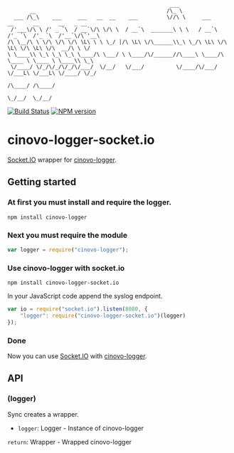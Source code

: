 `````
                                                   ___
       __                                         /\_ \
  ___ /\_\    ___     ___   __  __    ___         \//\ \     ___      __      __      __   _ __
 /'___\/\ \ /' _ `\  / __`\/\ \/\ \  / __`\  _______\ \ \   / __`\  /'_ `\  /'_ `\  /'__`\/\`'__\
/\ \__/\ \ \/\ \/\ \/\ \L\ \ \ \_/ |/\ \L\ \/\______\\_\ \_/\ \L\ \/\ \L\ \/\ \L\ \/\  __/\ \ \/
\ \____\\ \_\ \_\ \_\ \____/\ \___/ \ \____/\/______//\____\ \____/\ \____ \ \____ \ \____\\ \_\
 \/____/ \/_/\/_/\/_/\/___/  \/__/   \/___/          \/____/\/___/  \/___L\ \/___L\ \/____/ \/_/
                                                                      /\____/ /\____/
                                                                      \_/__/  \_/__/
`````

[![Build Status](https://secure.travis-ci.org/cinovo/node-logger-socket.io.png)](http://travis-ci.org/cinovo/node-logger-socket.io)
[![NPM version](https://badge.fury.io/js/cinovo-logger-socket.io.png)](http://badge.fury.io/js/cinovo-logger-socket.io)

# cinovo-logger-socket.io

[Socket.IO](http://socket.io/) wrapper for [cinovo-logger](https://github.com/cinovo/node-logger).

## Getting started

### At first you must install and require the logger.

    npm install cinovo-logger

### Next you must require the module

`````javascript
var logger = require("cinovo-logger");
`````

### Use cinovo-logger with socket.io

	npm install cinovo-logger-socket.io

In your JavaScript code append the syslog endpoint.

`````javascript
var io = require("socket.io").listen(8080, {
	"logger": require("cinovo-logger-socket.io")(logger)
});
`````

### Done

Now you can use [Socket.IO](http://socket.io/) with [cinovo-logger](https://github.com/cinovo/node-logger).

## API

### (logger)

Sync creates a wrapper.

* `logger`: Logger - Instance of cinovo-logger

`return`: Wrapper - Wrapped cinovo-logger
